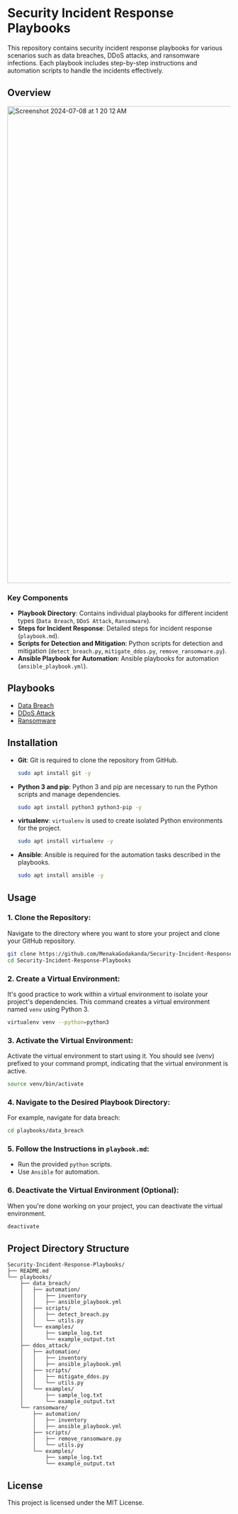 # Security Incident Response Playbooks

This repository contains security incident response playbooks for various scenarios such as data breaches, DDoS attacks, and ransomware infections. Each playbook includes step-by-step instructions and automation scripts to handle the incidents effectively.

## Overview

<img width="1074" alt="Screenshot 2024-07-08 at 1 20 12 AM" src="https://github.com/MenakaGodakanda/Security-Incident-Response-Playbooks/assets/156875412/51749e87-5085-4155-b2ca-00922567faae">

### Key Components

- **Playbook Directory**: Contains individual playbooks for different incident types (`Data Breach`, `DDoS Attack`, `Ransomware`).
- **Steps for Incident Response**: Detailed steps for incident response (`playbook.md`).
- **Scripts for Detection and Mitigation**: Python scripts for detection and mitigation (`detect_breach.py`, `mitigate_ddos.py`, `remove_ransomware.py`).
- **Ansible Playbook for Automation**: Ansible playbooks for automation (`ansible_playbook.yml`).

## Playbooks

- [Data Breach](playbooks/data_breach)
- [DDoS Attack](playbooks/ddos_attack)
- [Ransomware](playbooks/ransomware)

## Installation

- **Git**: Git is required to clone the repository from GitHub.
   ```bash
   sudo apt install git -y
   ```

- **Python 3 and pip**: Python 3 and pip are necessary to run the Python scripts and manage dependencies.
   ```bash
   sudo apt install python3 python3-pip -y
   ```

- **virtualenv**: `virtualenv` is used to create isolated Python environments for the project.
   ```bash
   sudo apt install virtualenv -y
   ```

- **Ansible**: Ansible is required for the automation tasks described in the playbooks.
   ```bash
   sudo apt install ansible -y
   ```

## Usage

### 1. Clone the Repository:
   Navigate to the directory where you want to store your project and clone your GitHub repository.
   ```bash
   git clone https://github.com/MenakaGodakanda/Security-Incident-Response-Playbooks.git
   cd Security-Incident-Response-Playbooks
   ```

### 2. Create a Virtual Environment:
   It's good practice to work within a virtual environment to isolate your project's dependencies. This command creates a virtual environment named `venv` using Python 3.
   ```bash
   virtualenv venv --python=python3
   ```

### 3. Activate the Virtual Environment:
   Activate the virtual environment to start using it. You should see (venv) prefixed to your command prompt, indicating that the virtual environment is active.
   ```bash
   source venv/bin/activate
   ```

### 4. Navigate to the Desired Playbook Directory:
   For example, navigate for data breach:
   ```bash
   cd playbooks/data_breach
   ```

### 5. Follow the Instructions in `playbook.md`:
   - Run the provided `python` scripts.
   - Use `Ansible` for automation.

### 6. Deactivate the Virtual Environment (Optional):
   When you're done working on your project, you can deactivate the virtual environment.
   ```bash
   deactivate
   ```

## Project Directory Structure
```
Security-Incident-Response-Playbooks/
├── README.md
└── playbooks/
    ├── data_breach/
    │   ├── automation/
    │   │   ├── inventory
    │   │   ├── ansible_playbook.yml
    │   ├── scripts/
    │   │   ├── detect_breach.py
    │   │   └── utils.py
    │   └── examples/
    │       ├── sample_log.txt
    │       └── example_output.txt
    ├── ddos_attack/
    │   ├── automation/
    │   │   ├── inventory
    │   │   ├── ansible_playbook.yml
    │   ├── scripts/
    │   │   ├── mitigate_ddos.py
    │   │   └── utils.py
    │   └── examples/
    │       ├── sample_log.txt
    │       └── example_output.txt
    └── ransomware/
        ├── automation/
        │   ├── inventory
        │   ├── ansible_playbook.yml
        ├── scripts/
        │   ├── remove_ransomware.py
        │   └── utils.py
        └── examples/
            ├── sample_log.txt
            └── example_output.txt
```

## License

This project is licensed under the MIT License.
